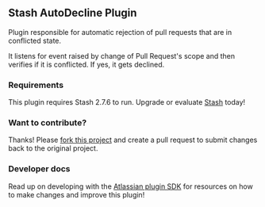 ## Stash AutoDecline Plugin

Plugin responsible for automatic rejection of pull requests that are in conflicted state.
 
It listens for event raised by change of Pull Request's scope and then verifies if it is conflicted. If yes, it gets declined.


### Requirements

This plugin requires Stash 2.7.6 to run. Upgrade or evaluate [Stash](http://www.atlassian.com/stash) today!


### Want to contribute?

Thanks! Please [fork this project](https://github.com/buszmenPL/stash-autodecline-plugin) and create a pull request to submit changes back to the original project.


### Developer docs

Read up on developing with the [Atlassian plugin SDK](https://developer.atlassian.com/display/DOCS/Getting+Started) for resources on how to make changes and improve this plugin!
